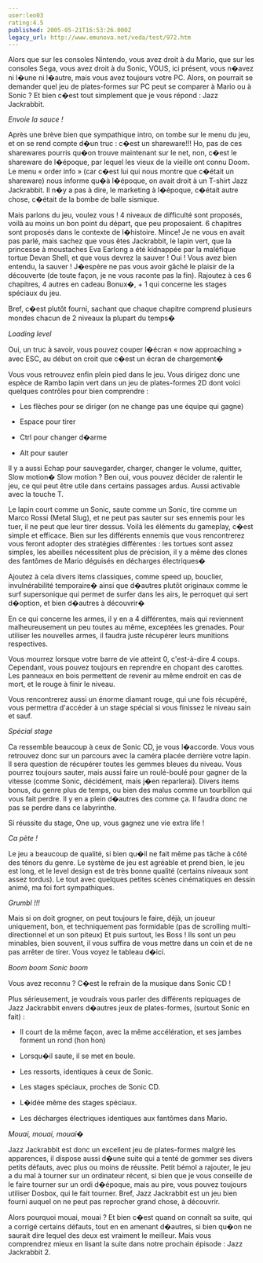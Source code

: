 ```yaml
---
user:leo03
rating:4.5
published: 2005-05-21T16:53:26.000Z
legacy_url: http://www.emunova.net/veda/test/972.htm
---
```

Alors que sur les consoles Nintendo, vous avez droit à du Mario, que sur les consoles Sega, vous avez droit à du Sonic, VOUS, ici présent, vous n�avez ni l�une ni l�autre, mais vous avez toujours votre PC. Alors, on pourrait se demander quel jeu de plates-formes sur PC peut se comparer à Mario ou à Sonic ? Et bien c�est tout simplement que je vous répond : Jazz Jackrabbit.  

  

_Envoie la sauce !_  

  

Après une brève bien que sympathique intro, on tombe sur le menu du jeu, et on se rend compte d�un truc : c�est un shareware!!! Ho, pas de ces sharewares pourris qu�on trouve maintenant sur le net, non, c�est le shareware de l�époque, par lequel les vieux de la vieille ont connu Doom. Le menu « order info » (car c�est lui qui nous montre que c�était un shareware) nous informe qu�à l�époque, on avait droit à un T-shirt Jazz Jackrabbit. Il n�y a pas à dire, le marketing à l�époque, c�était autre chose, c�était de la bombe de balle sismique.  

  

Mais parlons du jeu, voulez vous ! 4 niveaux de difficulté sont proposés, voilà au moins un bon point du départ, que peu proposaient. 6 chapitres sont proposés dans le contexte de l�histoire. Mince! Je ne vous en avait pas parlé, mais sachez que vous êtes Jackrabbit, le lapin vert, que la princesse à moustaches Eva Earlong a été kidnappée par la maléfique tortue Devan Shell, et que vous devrez la sauver ! Oui ! Vous avez bien entendu, la sauver ! J�espère ne pas vous avoir gâché le plaisir de la découverte (de toute façon, je ne vous raconte pas la fin). Rajoutez à ces 6 chapitres, 4 autres en cadeau Bonux�, + 1 qui concerne les stages spéciaux du jeu.  

  

Bref, c�est plutôt fourni, sachant que chaque chapitre comprend plusieurs mondes chacun de 2 niveaux la plupart du temps�  

  

_Loading level_  

  

Oui, un truc à savoir, vous pouvez couper l�écran « now approaching » avec ESC, au début on croit que c�est un écran de chargement�  

Vous vous retrouvez enfin plein pied dans le jeu. Vous dirigez donc une espèce de Rambo lapin vert dans un jeu de plates-formes 2D dont voici quelques contrôles pour bien comprendre :  

- Les flèches pour se diriger (on ne change pas une équipe qui gagne)  

- Espace pour tirer  

- Ctrl pour changer d�arme  

- Alt pour sauter  

  

Il y a aussi Echap pour sauvegarder, charger, changer le volume, quitter, Slow motion� Slow motion ? Ben oui, vous pouvez décider de ralentir le jeu, ce qui peut être utile dans certains passages ardus. Aussi activable avec la touche T.  

  

Le lapin court comme un Sonic, saute comme un Sonic, tire comme un Marco Rossi (Metal Slug), et ne peut pas sauter sur ses ennemis pour les tuer, il ne peut que leur tirer dessus. Voilà les éléments du gameplay, c�est simple et efficace. Bien sur les différents ennemis que vous rencontrerez vous feront adopter des stratégies différentes : les tortues sont assez simples, les abeilles nécessitent plus de précision, il y a même des clones des fantômes de Mario déguisés en décharges électriques�  

  

Ajoutez à cela divers items classiques, comme speed up, bouclier, invulnérabilité temporaire� ainsi que d�autres plutôt originaux comme le surf supersonique qui permet de surfer dans les airs, le perroquet qui sert d�option, et bien d�autres à découvrir�  

  

En ce qui concerne les armes, il y en a 4 différentes, mais qui reviennent malheureusement un peu toutes au même, exceptées les grenades. Pour utiliser les nouvelles armes, il faudra juste récupérer leurs munitions respectives.  

  

Vous mourrez lorsque votre barre de vie atteint 0, c'est-à-dire 4 coups. Cependant, vous pouvez toujours en reprendre en chopant des carottes. Les panneaux en bois permettent de revenir au même endroit en cas de mort, et le rouge à finir le niveau.  

  

Vous rencontrerez aussi un énorme diamant rouge, qui une fois récupéré, vous permettra d'accéder à un stage spécial si vous finissez le niveau sain et sauf.  

  

_Spécial stage_  

  

Ca ressemble beaucoup à ceux de Sonic CD, je vous l�accorde. Vous vous retrouvez donc sur un parcours avec la caméra placée derrière votre lapin. Il sera question de récupérer toutes les gemmes bleues du niveau. Vous pourrez toujours sauter, mais aussi faire un roulé-boulé pour gagner de la vitesse (comme Sonic, décidément, mais j�en reparlerai). Divers items bonus, du genre plus de temps, ou bien des malus comme un tourbillon qui vous fait perdre. Il y en a plein d�autres des comme ça. Il faudra donc ne pas se perdre dans ce labyrinthe.  

  

Si réussite du stage, One up, vous gagnez une vie extra life !  

  

_Ca pète !_  

  

Le jeu a beaucoup de qualité, si bien qu�il ne fait même pas tâche à côté des ténors du genre. Le système de jeu est agréable et prend bien, le jeu est long, et le level design est de très bonne qualité (certains niveaux sont assez tordus). Le tout avec quelques petites scènes cinématiques en dessin animé, ma foi fort sympathiques.   

  

_Grumbl !!!_  

  

Mais si on doit grogner, on peut toujours le faire, déjà, un joueur uniquement, bon, et techniquement pas formidable (pas de scrolling multi-directionnel et un son piteux) Et puis surtout, les Boss ! Ils sont un peu minables, bien souvent, il vous suffira de vous mettre dans un coin et de ne pas arrêter de tirer. Vous voyez le tableau d�ici.  

  

_Boom boom Sonic boom_  

  

Vous avez reconnu ? C�est le refrain de la musique dans Sonic CD !  

Plus sérieusement, je voudrais vous parler des différents repiquages de Jazz Jackrabbit envers d�autres jeux de plates-formes, (surtout Sonic en fait) :  

- Il court de la même façon, avec la même accélération, et ses jambes forment un rond (hon hon)  

- Lorsqu�il saute, il se met en boule.  

- Les ressorts, identiques à ceux de Sonic.  

- Les stages spéciaux, proches de Sonic CD.  

- L�idée même des stages spéciaux.  

- Les décharges électriques identiques aux fantômes dans Mario.  

  

_Mouai, mouai, mouai�_  

  

Jazz Jackrabbit est donc un excellent jeu de plates-formes malgré les apparences, il dispose aussi d�une suite qui a tenté de gommer ses divers petits défauts, avec plus ou moins de réussite. Petit bémol a rajouter, le jeu a du mal à tourner sur un ordinateur récent, si bien que je vous conseille de le faire tourner sur un ordi d�époque, mais au pire, vous pouvez toujours utiliser Dosbox, qui le fait tourner. Bref, Jazz Jackrabbit est un jeu bien fourni auquel on ne peut pas reprocher grand chose, à découvrir.  

  

Alors pourquoi mouai, mouai ? Et bien c�est quand on connaît sa suite, qui a corrigé certains défauts, tout en en amenant d�autres, si bien qu�on ne saurait dire lequel des deux est vraiment le meilleur. Mais vous comprendrez mieux en lisant la suite dans notre prochain épisode : Jazz Jackrabbit 2\.